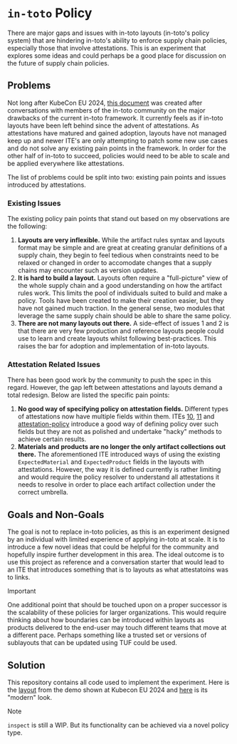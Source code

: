 # `in-toto` Policy

There are major gaps and issues with in-toto layouts (in-toto's policy system)
that are hindering in-toto's ability to enforce supply chain policies,
especially those that involve attestations. This is an experiment that explores
some ideas and could perhaps be a good place for discussion on the future of
supply chain policies.

## Problems

Not long after KubeCon EU 2024, [this document](https://docs.google.com/document/d/1-pP-ycaIMN1H6llK1BWdovmNsY8AZ-grVRZZZwuWw2o/edit?usp=sharing)
was created after conversations with members of the in-toto community on the
major drawbacks of the current in-toto framework. It currently feels as if
in-toto layouts have been left behind since the advent of attestations. As
attestations have matured and gained adoption, layouts have not managed keep up
and newer ITE's are only attempting to patch some new use cases and do not solve
any existing pain points in the framework. In order for the other half of
in-toto to succeed, policies would need to be able to scale and be applied
everywhere like attestations.

The list of problems could be split into two: existing pain points and issues
introduced by attestations.

### Existing Issues

The existing policy pain points that stand out based on my observations are the following:

1. **Layouts are very inflexible.** While the artifact rules syntax and layouts
format may be simple and are great at creating granular definitions of a supply
chain, they begin to feel tedious when constraints need to be relaxed or changed
in order to accomodate changes that a supply chains may encounter such as
version updates.
2. **It is hard to build a layout.** Layouts often require a "full-picture" view
of the whole supply chain and a good understanding on how the artifact rules
work. This limits the pool of individuals suited to build and make a policy.
Tools have been created to make their creation easier, but they have not gained
much traction. In the general sense, two modules that leverage the same supply
chain should be able to share the same policy.
3. **There are not many layouts out there.** A side-effect of issues 1 and 2 is
that there are very few production and reference layouts people could use to
learn and create layouts whilst following best-practices. This raises the bar
for adoption and implementation of in-toto layouts.

### Attestation Related Issues

There has been good work by the community to push the spec in this regard.
However, the gap left between attestations and layouts demand a total redesign.
Below are listed the specific pain points:

1. **No good way of specifying policy on attestation fields.** Different types
of attestations now have multiple fields within them. ITEs [10](https://github.com/in-toto/ITE/blob/master/ITE/10/README.adoc),
[11](https://github.com/in-toto/ITE/pull/50) and
[attestation-policy](https://github.com/in-toto/attestation-verifier/) introduce
a good way of defining policy over such fields but they are not as polished and
undertake "hacky" methods to achieve certain results.
2. **Materials and products are no longer the only artifact collections out
there.** The aforementioned ITE introduced ways of using the existing
`ExpectedMaterial` and `ExpectedProduct` fields in the layouts with
attestations. However, the way it is defined currently is rather limiting and
would require the policy resolver to understand all attestations it needs to
resolve in order to place each artifact collection under the correct umbrella.

## Goals and Non-Goals

The goal is not to replace in-toto policies, as this is an experiment designed
by an individual with limited experience of applying in-toto at scale. It is to
introduce a few novel ideas that could be helpful for the community and
hopefully inspire further development in this area. The ideal outcome is to use
this project as reference and a conversation starter that would lead to an ITE
that introduces something that is to layouts as what attestatoins was to links.

> [!IMPORTANT]
> One additional point that should be touched upon on a proper successor is the
> scalability of these policies for larger organizations. This would require
> thinking about how boundaries can be introduced within layouts as products
> delivered to the end-user may touch different teams that move at a different
> pace. Perhaps something like a trusted set or versions of sublayouts that can
> be updated using TUF could be used.

## Solution

This repository contains all code used to implement the experiment. Here is the
[layout](https://github.com/alanssitis/new-attestation-policy-demo/blob/main/layout.yaml)
from the demo shown at Kubecon EU 2024 and [here](test/data/policy.yaml)
is its "modern" look.

> [!NOTE]
> `inspect` is still a WIP. But its functionality can be achieved
> via a novel policy type.
